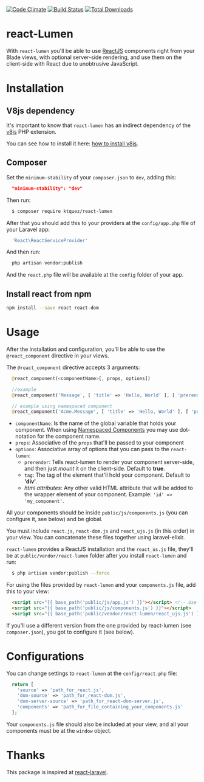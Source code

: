 [![Code Climate](https://codeclimate.com/github/ktquez/react-lumen/badges/gpa.svg)](https://codeclimate.com/github/ktquez/react-lumen) [![Build Status](https://travis-ci.org/ktquez/react-lumen.svg?branch=master)](https://travis-ci.org/ktquez/react-lumen) [![Total Downloads](https://poser.pugx.org/ktquez/react-lumen/downloads)](https://packagist.org/packages/ktquez/react-lumen)

# react-Lumen

With `react-lumen` you'll be able to use [ReactJS](https://facebook.github.io/react/) components right from your Blade views, with optional server-side rendering, and use them on the client-side with React due to unobtrusive JavaScript.

# Installation

## V8js dependency

It's important to know that `react-lumen` has an indirect dependency of the [v8js](https://pecl.php.net/package/v8js) PHP extension.

You can see how to install it here: [how to install v8js](install_v8js.md).

## Composer

Set the `minimum-stability` of your `composer.json` to `dev`, adding this:

```json
  "minimum-stability": "dev"
```

Then run:

```sh
  $ composer require ktquez/react-lumen
```

After that you should add this to your providers at the `config/app.php` file of your Laravel app:

```php
  'React\ReactServiceProvider'
```

And then run:

```sh
  php artisan vendor:publish
```

And the `react.php` file will be available at the `config` folder of your app.

## Install react from npm
```sh
npm install --save react react-dom
```

# Usage

After the installation and configuration, you'll be able to use the `@react_component` directive in your views.

The `@react_component` directive accepts 3 arguments:

```php
  @react_component(<componentName>[, props, options])

  //example
  @react_component('Message', [ 'title' => 'Hello, World' ], [ 'prerender' => true ])

  // example using namespaced component
  @react_component('Acme.Message', [ 'title' => 'Hello, World' ], [ 'prerender' => true ])
```

* `componentName`: Is the name of the global variable that holds your component.  When using [Namespaced Components](https://facebook.github.io/react/docs/jsx-in-depth.html#namespaced-components) you may use dot-notation for the component name.
* `props`: Associative of the `props` that'll be passed to your component
* `options`: Associative array of options that you can pass to the `react-lumen`:
  * `prerender`: Tells react-lumen to render your component server-side, and then just _mount_ it on the client-side. Default to __true__.
  * `tag`: The tag of the element that'll hold your component. Default to __'div'__.
  * _html attributes_: Any other valid HTML attribute that will be added to the wrapper element of your component. Example: `'id' => 'my_component'`.

All your components should be inside `public/js/components.js` (you can configure it, see below) and be global.

You must include `react.js`, `react-dom.js` and `react_ujs.js` (in this order) in your view. You can concatenate these files together using laravel-elixir.

`react-lumen` provides a ReactJS installation and the `react_us.js` file, they'll be at `public/vendor/react-lumen` folder after you install `react-lumen` and run:

```sh
  $ php artisan vendor:publish --force
```

For using the files provided by `react-lumen` and your `components.js` file, add this to your view:

```html
  <script src="{{ base_path('public/js/app.js') }}"></script> <!-- Use webpack for generate (including react and react-dom) -->
  <script src="{{ base_path('public/js/components.js') }}"></script>
  <script src="{{ base_path('public/vendor/react-lumen/react_ujs.js') }}"></script>
```

If you'll use a different version from the one provided by react-lumen (see `composer.json`), you got to configure it (see below).

# Configurations

You can change settings to `react-lumen` at the `config/react.php` file:

```php
  return [
    'source' => 'path_for_react.js',
    'dom-source' => 'path_for_react-dom.js',
    'dom-server-source' => 'path_for_react-dom-server.js',
    'components' => 'path_for_file_containing_your_components.js'
  ];
```

Your `components.js` file should also be included at your view, and all your components must be at the `window` object.

# Thanks

This package is inspired at [react-laravel](https://github.com/talyssonoc/react-laravel).
